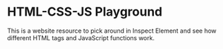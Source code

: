 # HTML-CSS-JS Playground

This is a website resource to pick around in Inspect Element and see how different HTML tags and JavaScript functions work.
